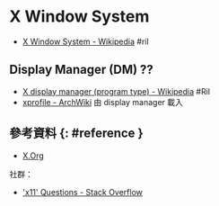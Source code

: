 # X Window System

  - [X Window System \- Wikipedia](https://en.wikipedia.org/wiki/X_Window_System) #ril

## Display Manager (DM) ??

  - [X display manager \(program type\) \- Wikipedia](https://en.wikipedia.org/wiki/X_display_manager_(program_type)) #Ril
  - [xprofile \- ArchWiki](https://wiki.archlinux.org/index.php/xprofile) 由 display manager 載入

## 參考資料 {: #reference }

  - [X.Org](https://www.x.org/)

社群：

  - ['x11' Questions - Stack Overflow](https://stackoverflow.com/questions/tagged/x11)
